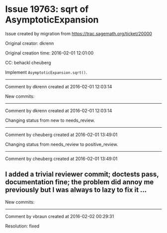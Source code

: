 # Issue 19763: sqrt of AsymptoticExpansion

Issue created by migration from https://trac.sagemath.org/ticket/20000

Original creator: dkrenn

Original creation time: 2016-02-01 12:01:00

CC:  behackl cheuberg

Implement `AsymptoticExpansion.sqrt()`.


---

Comment by dkrenn created at 2016-02-01 12:03:14

New commits:


---

Comment by dkrenn created at 2016-02-01 12:03:14

Changing status from new to needs_review.


---

Comment by cheuberg created at 2016-02-01 13:49:01

Changing status from needs_review to positive_review.


---

Comment by cheuberg created at 2016-02-01 13:49:01

I added a trivial reviewer commit; doctests pass, documentation fine; the problem did annoy me previously but I was always to lazy to fix it ...
----
New commits:


---

Comment by vbraun created at 2016-02-02 00:29:31

Resolution: fixed
